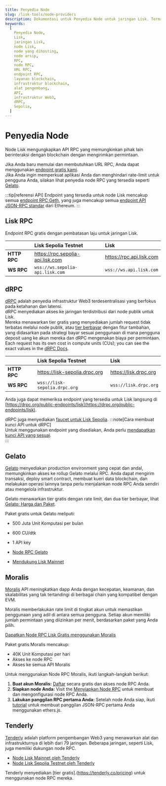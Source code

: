 ```yaml
---
title: Penyedia Node  
slug: /lisk-tools/node-providers 
description: Dokumentasi untuk Penyedia Node untuk jaringan Lisk. Termasuk rincian tentang layanan mereka, jaringan yang didukung, dan paket harga.  
keywords:  
  [
    Penyedia Node,
    Lisk,
    jaringan Lisk,
    node Lisk,
    node yang dihosting,
    node arsip,
    RPC,
    node RPC,
    URL RPC,
    endpoint RPC,
    layanan blockchain,
    infrastruktur blockchain,
    alat pengembang,
    API,
    infrastruktur Web3,
    dRPC,
    Sepolia,
  ]  
---
```


# Penyedia Node

Node Lisk mengungkapkan API RPC yang memungkinkan pihak lain berinteraksi dengan blockchain dengan mengirimkan permintaan.

Jika Anda baru memulai dan membutuhkan URL RPC, Anda dapat menggunakan [endpoint gratis kami](#lisk-rpc).  
Jika Anda ingin memperkuat aplikasi Anda dan menghindari rate-limit untuk pengguna Anda, silakan lihat penyedia node RPC yang tersedia seperti [Gelato](#gelato).

:::tip[referensi API]
Endpoint yang tersedia untuk node Lisk mencakup semua [endpoint RPC Geth](https://geth.ethereum.org/docs/interacting-with-geth/rpc), yang juga mencakup semua [endpoint API JSON-RPC standar](https://ethereum.github.io/execution-apis/api-documentation/) dari Ethereum.
:::

## Lisk RPC

Endpoint RPC gratis dengan pembatasan laju untuk jaringan Lisk.

|               | Lisk Sepolia Testnet              | Lisk                      |
| :------       | :------                           | :-----------------------  |
|**HTTP RPC**   | https://rpc.sepolia-api.lisk.com  | https://rpc.api.lisk.com  |
|**WS RPC**     | `wss://ws.sepolia-api.lisk.com`   | `wss://ws.api.lisk.com`   |

## dRPC

[dRPC](https://drpc.org/) adalah penyedia infrastruktur Web3 terdesentralisasi yang berfokus pada ketahanan dan latensi.  
dRPC menyediakan akses ke jaringan terdistribusi dari node publik untuk Lisk.  
Mereka menawarkan tier gratis yang menyediakan jumlah request tidak terbatas melalui node publik, atau [tier berbayar](https://drpc.org/docs/pricing/requests) dengan fitur tambahan, yang didasarkan pada strategi bayar sesuai penggunaan di mana pengguna deposit uang ke akun mereka dan dRPC mengenakan biaya per permintaan.
Each request has its own cost in compute units (CUs); you can see the exact values in the [dRPC Docs](https://drpc.org/docs/pricing/compute-units).

|               | Lisk Sepolia Testnet              | Lisk                      |
| :------       | :------                           | :-----------------------  |
|**HTTP RPC**   | https://lisk-sepolia.drpc.org     | https://lisk.drpc.org     |
|**WS RPC**     | `wss://lisk-sepolia.drpc.org`     | `wss://lisk.drpc.org`     |

Anda juga dapat memeriksa endpoint yang tersedia untuk Lisk langsung di [https://drpc.org/public-endpoints/lisk](https://drpc.org/public-endpoints/lisk).

dRPC juga menyediakan [faucet untuk Lisk Sepolia](./faucets.md#drpc-faucet).
:::note[Cara membuat kunci API untuk dRPC]  
Untuk menggunakan endpoint yang disediakan, Anda perlu [mendapatkan kunci API yang sesuai](https://docs.drpc.org/gettingstarted/createaccount).  
:::

## Gelato

[Gelato](https://www.gelato.network/) menyediakan production environment yang cepat dan andal, memungkinkan akses ke rollup Gelato melalui RPC.
Anda dapat mengirim transaksi, deploy smart contract, membuat kueri data blockchain, dan melakukan operasi lainnya tanpa perlu menjalankan node RPC Anda sendiri atau mengelola infrastruktur.

Gelato menawarkan tier gratis dengan rate limit, dan dua tier berbayar, lihat [Gelato: Harga dan Paket](https://docs.gelato.cloud/rpc-nodes/pricing-and-plans).

Paket gratis untuk Gelato meliputi:

- 500 Juta Unit Komputasi per bulan
- 600 CU/dtk
- 1 API key

- [Node RPC Gelato](https://docs.gelato.network/rpc-nodes/introduction)
- [Mendukung Lisk Mainnet](https://docs.gelato.network/rpc-nodes/supported-networks)

## Moralis

[Moralis](https://developers.moralis.com/chains/lisk/) API meningkatkan dapp Anda dengan kecepatan, keamanan, dan skalabilitas yang tak tertandingi di berbagai chain yang kompatibel dengan EVM.

Moralis memberlakukan rate limit di tingkat akun untuk memastikan penggunaan yang adil di antara semua pengguna.
Setiap akun memiliki jumlah permintaan yang diizinkan per menit, berdasarkan paket yang Anda pilih.

[Dapatkan Node RPC Lisk Gratis menggunakan Moralis](https://developers.moralis.com/chains/lisk/)

Paket gratis Moralis mencakup:

- 40K Unit Komputasi per hari
- Akses ke node RPC
- Akses ke semua API Moralis

Untuk menggunakan Node RPC Moralis, ikuti langkah-langkah berikut:

1. **Buat akun Moralis:** [Daftar](https://admin.moralis.com/) secara gratis dan akses node RPC Anda.
2. **Siapkan node Anda:** Visit the [Menyiapkan Node RPC](https://docs.moralis.com/get-your-node-api-key) untuk membuat dan mengonfigurasi node RPC Anda.
3. **Lakukan panggilan RPC pertama Anda:** Setelah node Anda siap, ikuti [tutorial](https://docs.moralis.com/make-your-first-rpc-call) untuk membuat panggilan JSON-RPC pertama Anda menggunakan ethers.js.

## Tenderly

[Tenderly](https://tenderly.co/) adalah platform pengembangan Web3 yang menawarkan alat dan infrastrukturnya di lebih dari 79 jaringan. Beberapa jaringan, seperti Lisk, juga memiliki dukungan node RPC.

- [Node Lisk Mainnet oleh Tenderly](https://docs.tenderly.co/node/rpc-reference/lisk)
- [Node Lisk Sepolia Testnet oleh Tenderly](https://docs.tenderly.co/node/rpc-reference/lisk-sepolia)

Tenderly menyediakan [tier gratis].(https://tenderly.co/pricing) untuk menggunakan node RPC mereka.